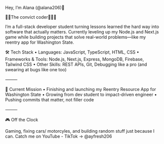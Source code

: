 Hey, I’m Alana (@alana206)👩

⛓️‍💥The convict coder👩🏻‍💻

I’m a full-stack developer student turning lessons learned the hard way into software that actually matters.
Currently leveling up my Node.js and Next.js game while building projects that solve real-world problems—like my reentry app for Washington State.


🛠 Tech Stack
	•	Languages: JavaScript, TypeScript, HTML, CSS
	•	Frameworks & Tools: Node.js, Next.js, Express, MongoDB, Firebase, Tailwind CSS
	•	Other Skills: REST APIs, Git, Debugging like a pro (and swearing at bugs like one too)

⸻

🚀 Current Mission
	•	Finishing and launching my Reentry Resource App for Washington State
	•	Growing from dev student to impact-driven engineer
	•	Pushing commits that matter, not filler code

⸻

🎮 Off the Clock

Gaming, fixing cars/ motorcyles, and building random stuff just because I can.
Catch me on YouTube - TikTok → @ayfresh206
